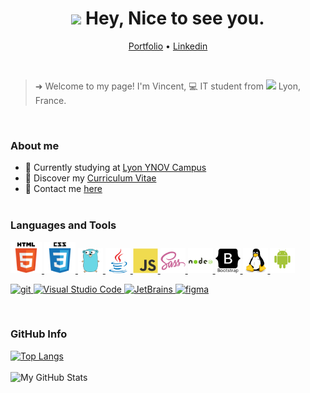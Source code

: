 <h1 align="center"><img src="https://emojis.slackmojis.com/emojis/images/1531849430/4246/blob-sunglasses.gif?1531849430" width="30"/> Hey, Nice to see you.</h1>

<p align="center">
  <a href="#" target="_blank">Portfolio</a> •
  <a href="https://www.linkedin.com/in/vincentmagnien" target="_blank">Linkedin</a>
</p><br/>
 
> <p>➜ Welcome to my page!  I'm Vincent, 💻 IT student from <img src="https://cdn-icons-png.flaticon.com/512/197/197560.png" width="13"/> Lyon, France.</p>
<br/>

### About me
* 💼 Currently studying at [Lyon YNOV Campus](https://www.ynov.com)<br/>
* 🔖 Discover my <a href="/assets/CV - Vincent MAGNIEN.pdf" download="CV - Vincent MAGNIEN.pdf">Curriculum Vitae</a><br/>
* 📧 Contact me [here](mailto:vincentmagnienpro@gmail.com?subject=[GitHub]%20-%20Object) <br/><br/>

### Languages and Tools
<p align="left"> 
<a href="https://www.w3.org/html/" target="_blank" rel="noreferrer"> <img src="https://raw.githubusercontent.com/devicons/devicon/master/icons/html5/html5-original-wordmark.svg" alt="html5" width="50" height="50"/> </a>
<a href="https://www.w3schools.com/css/" target="_blank" rel="noreferrer"> <img src="https://raw.githubusercontent.com/devicons/devicon/master/icons/css3/css3-original-wordmark.svg" alt="css3" width="50" height="50"/> </a> 
<a href="https://golang.org" target="_blank" rel="noreferrer"> <img src="https://raw.githubusercontent.com/devicons/devicon/master/icons/go/go-original.svg" alt="go" width="40" height="40"/> </a> 
<a href="https://www.java.com" target="_blank" rel="noreferrer"> <img src="https://raw.githubusercontent.com/devicons/devicon/master/icons/java/java-original.svg" alt="java" width="40" height="40"/> </a> 
<a href="https://developer.mozilla.org/en-US/docs/Web/JavaScript" target="_blank" rel="noreferrer"> <img src="https://raw.githubusercontent.com/devicons/devicon/master/icons/javascript/javascript-original.svg" alt="javascript" width="40" height="40"/> </a> 
<a href="https://sass-lang.com" target="_blank" rel="noreferrer"> <img src="https://raw.githubusercontent.com/devicons/devicon/master/icons/sass/sass-original.svg" alt="sass" width="40" height="40"/> </a> 
<a href="https://nodejs.org" target="_blank" rel="noreferrer"> <img src="https://raw.githubusercontent.com/devicons/devicon/master/icons/nodejs/nodejs-original-wordmark.svg" alt="nodejs" width="40" height="40"/> </a> 
<a href="https://getbootstrap.com" target="_blank" rel="noreferrer"> <img src="https://raw.githubusercontent.com/devicons/devicon/master/icons/bootstrap/bootstrap-plain-wordmark.svg" alt="bootstrap" width="40" height="40"/> </a> 
<a href="https://www.linux.org/" target="_blank" rel="noreferrer"> <img src="https://raw.githubusercontent.com/devicons/devicon/master/icons/linux/linux-original.svg" alt="linux" width="40" height="40"/> </a> 
<a href="https://developer.android.com" target="_blank" rel="noreferrer"> <img src="https://raw.githubusercontent.com/devicons/devicon/master/icons/android/android-original-wordmark.svg" alt="android" width="40" height="40"/> </a> 
</p>
<p align="left">
<a href="https://git-scm.com/" target="_blank" rel="noreferrer"> <img src="https://www.vectorlogo.zone/logos/git-scm/git-scm-icon.svg" alt="git" width="40" height="40"/> </a> 
<a href="https://code.visualstudio.com" target="_blank" rel="noreferrer">
<img src="https://cdn.jsdelivr.net/gh/devicons/devicon/icons/vscode/vscode-original.svg" alt="Visual Studio Code" width="40"/> </a>
<a href="https://www.jetbrains.com/fr-fr/" target="_blank" rel="noreferrer"> <img src="https://cdn.jsdelivr.net/gh/devicons/devicon/icons/jetbrains/jetbrains-original.svg" alt="JetBrains" width="40"/> </a>
<a href="https://www.figma.com/" target="_blank" rel="noreferrer"> <img src="https://www.vectorlogo.zone/logos/figma/figma-icon.svg" alt="figma" width="40" height="40"/> </a> 
</p>
<br/>

### GitHub Info
[![Top Langs](https://github-readme-stats.vercel.app/api/top-langs/?username=vincmgn&layout=compact&theme=ayu-mirage)](https://github.com/anuraghazra/github-readme-stats) <br/><br/>
![My GitHub Stats](https://github-readme-stats.vercel.app/api?username=vincmgn&show_icons=true&theme=ayu-mirage)

